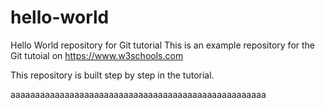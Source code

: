 # hello-world
Hello World repository for Git tutorial
This is an example repository for the Git tutoial on https://www.w3schools.com

This repository is built step by step in the tutorial.

aaaaaaaaaaaaaaaaaaaaaaaaaaaaaaaaaaaaaaaaaaaaaaaaaaaa
